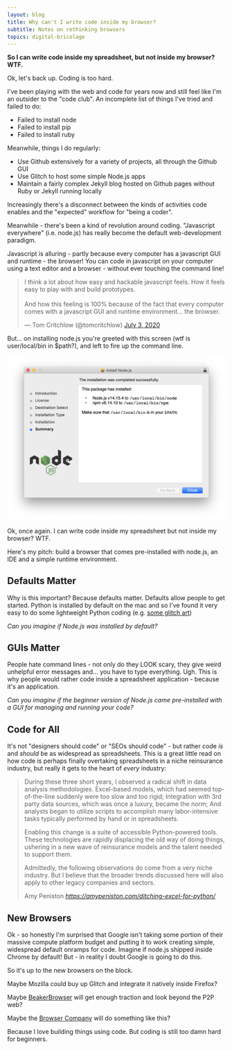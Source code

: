 ```yaml
---
layout: blog
title: Why can't I write code inside my browser?
subtitle: Notes on rethinking browsers
topics: digital-bricolage
---
```


**So I can write code inside my spreadsheet, but not inside my browser? WTF.**

Ok, let's back up. Coding is too hard.

I've been playing with the web and code for years now and still feel like I'm an outsider to the "code club". An incomplete list of things I've tried and failed to do:

- Failed to install node
- Failed to install pip
- Failed to install ruby

Meanwhile, things I do regularly:

- Use Github extensively for a variety of projects, all through the Github GUI
- Use Glitch to host some simple Node.js apps
- Maintain a fairly complex Jekyll blog hosted on Github pages without Ruby or Jekyll running locally

Increasingly there's a disconnect between the kinds of activities code enables and the "expected" workflow for "being a coder".

Meanwhile - there's been a kind of revolution around coding. "Javascript everywhere" (i.e. node.js) has really become the default web-development paradigm.

Javascript is alluring - partly because every computer has a javascript GUI and runtime - the browser! You can code in javascript on your computer using a text editor and a browser - without ever touching the command line!

<blockquote class="twitter-tweet"><p lang="en" dir="ltr">I think a lot about how easy and hackable javascript feels. How it feels easy to play with and build prototypes.<br><br>And how this feeling is 100% because of the fact that every computer comes with a javascript GUI and runtime environment... the browser.</p>&mdash; Tom Critchlow (@tomcritchlow) <a href="https://twitter.com/tomcritchlow/status/1278878761681686530?ref_src=twsrc%5Etfw">July 3, 2020</a></blockquote> <script async src="https://platform.twitter.com/widgets.js" charset="utf-8"></script>

But... on installing node.js you're greeted with this screen (wtf is user/local/bin in $path?), and left to fire up the command line.

![](/images/node-install.png)

Ok, once again. I can write code inside my spreadsheet but not inside my browser? WTF.

Here's my pitch: build a browser that comes pre-installed with node.js, an IDE and a simple runtime environment.

## Defaults Matter

Why is this important? Because defaults matter. Defaults allow people to get started. Python is installed by default on the mac and so I've found it very easy to do some lightweight Python coding (e.g. [some glitch art](https://tomcritchlow.com/2017/11/07/privacy-glitch/))

*Can you imagine if Node.js was installed by default?*

## GUIs Matter

People hate command lines - not only do they LOOK scary, they give weird unhelpful error messages and... you have to type everything. Ugh. This is why people would rather code inside a spreadsheet application - because it's an application.

*Can you imagine if the beginner version of Node.js came pre-installed with a GUI for managing and running your code?*

## Code for All

It's not "designers should code" or "SEOs should code" - but rather code *is* and *should* be as widespread as spreadsheets. This is a great little read on how code is perhaps finally overtaking spreadsheets in a niche reinsurance industry, but really it gets to the heart of *every* industry:

<blockquote class="quoteback" darkmode="" data-title="Ditching%20Excel%20for%20Python%20-%20Lessons%20Learned%20from%20a%20Legacy%20Industry%20-%20Amy%20Peniston" data-author="Amy Peniston" cite="https://amypeniston.com/ditching-excel-for-python/">
<p>During these three short years, I observed a radical shift in data analysis methodologies. Excel-based models, which had seemed top-of-the-line suddenly were too slow and too rigid; Integration with 3rd party data sources, which was once a luxury, became the norm; And analysts began to utilize scripts to accomplish many labor-intensive tasks typically performed by hand or in spreadsheets.</p>

<p>Enabling this change is a suite of accessible Python-powered tools. These technologies are rapidly displacing the old way of doing things, ushering in a new wave of reinsurance models and the talent needed to support them.</p>

<p>Admittedly, the following observations do come from a very niche industry. But I believe that the broader trends discussed here will also apply to other legacy companies and sectors.</p>
<footer>Amy Peniston <cite><a href="https://amypeniston.com/ditching-excel-for-python/">https://amypeniston.com/ditching-excel-for-python/</a></cite></footer>
</blockquote>
<script note="" src="https://cdn.jsdelivr.net/gh/Blogger-Peer-Review/quotebacks@1/quoteback.js"></script>

## New Browsers

Ok - so honestly I'm surprised that Google isn't taking some portion of their massive compute platform budget and putting it to work creating simple, widespread default onramps for code. Imagine if node.js shipped inside Chrome by default! But - in reality I doubt Google is going to do this.

So it's up to the new browsers on the block.

Maybe Mozilla could buy up Glitch and integrate it natively inside Firefox?

Maybe [BeakerBrowser](https://beakerbrowser.com/) will get enough traction and look beyond the P2P web?

Maybe the [Browser Company](https://thebrowser.company/) will do something like this?

Because I love building things using code. But coding is still too damn hard for beginners.
